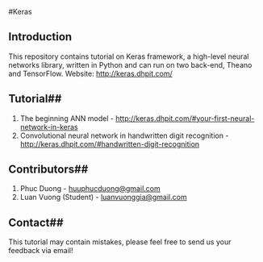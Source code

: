 #Keras

## Introduction ##
This repository contains tutorial on Keras framework, a high-level neural networks library, written in Python and can run on two back-end, Theano and TensorFlow.
Website: http://keras.dhpit.com/

## Tutorial##

 1. The beginning ANN model - http://keras.dhpit.com/#your-first-neural-network-in-keras
 2. Convolutional neural network in handwritten digit recognition - http://keras.dhpit.com/#handwritten-digit-recognition

## Contributors##
 1. Phuc Duong - huuphucduong@gmail.com
 2. Luan Vuong (Student) - luanvuonggia@gmail.com

## Contact##
This tutorial may contain mistakes, please feel free to send us your feedback via email!
